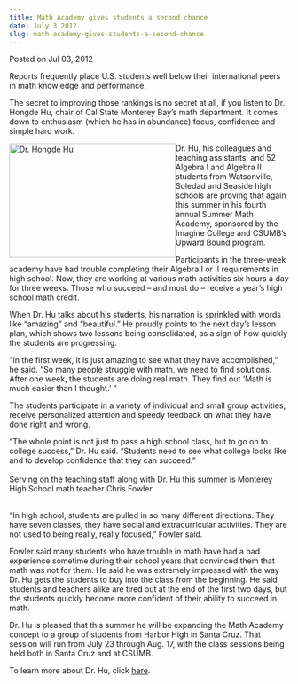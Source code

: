```yaml
---
title: Math Academy gives students a second chance
date: July 3 2012
slug: math-academy-gives-students-a-second-chance
---
```


 



<span class="date">Posted on Jul 03, 2012    </span>
<p>Reports frequently place U.S. students well below their
international peers in math knowledge and performance.</p>
<p>The secret to improving those rankings is no secret at all, if
you listen to Dr. Hongde Hu, chair of Cal State Monterey Bay&#x2019;s math
department. It comes down to enthusiasm (which he has in abundance)
focus, confidence and simple hard work.</p>
<p><img alt="Dr. Hongde Hu" src="https://news.csumb.edu/sites/default/files/65/attachments/news/images/hongde_hu_small.jpg" style="float:left; width:300px; height:206px">Dr. Hu, his
colleagues and teaching assistants, and 52 Algebra I and Algebra II
students from Watsonville, Soledad and Seaside high schools are
proving that again this summer in his fourth annual Summer Math
Academy, sponsored by the Imagine College and CSUMB&#x2019;s Upward Bound
program.</img></p>
<p>Participants in the three-week academy have had trouble
completing their Algebra I or II requirements in high school. Now,
they are working at various math activities six hours a day for
three weeks. Those who succeed &#x2013; and most do &#x2013; receive a year&#x2019;s
high school math credit.</p>
<p>When Dr. Hu talks about his students, his narration is sprinkled
with words like &#x201C;amazing&#x201D; and &#x201C;beautiful.&#x201D; He proudly points to the
next day&#x2019;s lesson plan, which shows two lessons being consolidated,
as a sign of how quickly the students are progressing.</p>
<p>&#x201C;In the first week, it is just amazing to see what they have
accomplished,&#x201D; he said. &#x201C;So many people struggle with math, we need
to find solutions. After one week, the students are doing real
math. They find out &#x2018;Math is much easier than I thought.&#x2019; &#x201D;</p>
<p>The students participate in a variety of individual and small
group activities, receive personalized attention and speedy
feedback on what they have done right and wrong.</p>
<p>&#x201C;The whole point is not just to pass a high school class, but to
go on to college success,&#x201D; Dr. Hu said. &#x201C;Students need to see what
college looks like and to develop confidence that they can
succeed.&#x201D;<br>
<br>
Serving on the teaching staff along with Dr. Hu this summer is
Monterey High School math teacher Chris Fowler.</br></br></p>
<p>&#x201C;In high school, students are pulled in so many different
directions. They have seven classes, they have social and
extracurricular activities. They are not used to being really,
really focused,&#x201D; Fowler said.</p>
<p>Fowler said many students who have trouble in math have had a
bad experience sometime during their school years that convinced
them that math was not for them. He said he was extremely impressed
with the way Dr. Hu gets the students to buy into the class from
the beginning. He said students and teachers alike are tired out at
the end of the first two days, but the students quickly become more
confident of their ability to succeed in math.</p>
<p>Dr. Hu is pleased that this summer he will be expanding the Math
Academy concept to a group of students from Harbor High in Santa
Cruz. That session will run from July 23 through Aug. 17, with the
class sessions being held both in Santa Cruz and at CSUMB.</p>
<p>To learn more about Dr. Hu, click <a href="https://success.csumb.edu/hongde-hu" rel="nofollow">here</a>.&#xA0;</p>
<p><br>
&#xA0;</br></p>





```
